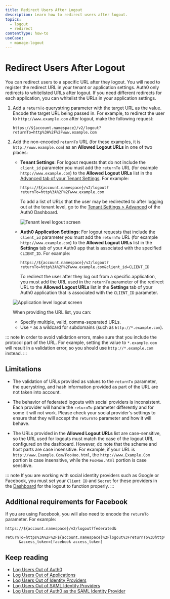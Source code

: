 ```yaml
---
title: Redirect Users After Logout
description: Learn how to redirect users after logout. 
topics:
  - logout
  - redirect
contentType: how-to
useCase:
  - manage-logout
---
```


# Redirect Users After Logout

You can redirect users to a specific URL after they logout. You will need to register the redirect URL in your tenant or application settings. Auth0 only redirects to whitelisted URLs after logout. If you need different redirects for each application, you can whitelist the URLs in your application settings.

1. Add a `returnTo` querystring parameter with the target URL as the value. Encode the target URL being passed in. For example, to redirect the user to `http://www.example.com` after logout, make the following request:

   ```text
   https://${account.namespace}/v2/logout?returnTo=http%3A%2F%2Fwww.example.com
   ```

2. Add the non-encoded `returnTo` URL (for these examples, it is `http://www.example.com`) as an **Allowed Logout URLs** in one of two places:

   - **Tenant Settings**: For logout requests that do not include the `client_id` parameter you must add the `returnTo` URL (for example `http://www.example.com`) to the **Allowed Logout URLs** list in the [Advanced tab of your Tenant Settings](${manage_url}/#/tenant/advanced). For example:

     ```text
     https://${account.namespace}/v2/logout?returnTo=http%3A%2F%2Fwww.example.com
     ```

     To add a list of URLs that the user may be redirected to after logging out at the tenant level, go to the [Tenant Settings > Advanced](${manage_url}/#/tenant/advanced) of the Auth0 Dashboard.

     ![Tenant level logout screen](/media/articles/logout/tenant-level-logout.png)

   - **Auth0 Application Settings**: For logout requests that include the `client_id` parameter you must add the `returnTo` URL (for example `http://www.example.com`) to the **Allowed Logout URLs** list in the **Settings** tab of your Auth0 app that is associated with the specified `CLIENT_ID`. For example:

     ```text
     https://${account.namespace}/v2/logout?returnTo=http%3A%2F%2Fwww.example.com&client_id=CLIENT_ID
     ```
    
     To redirect the user after they log out from a specific application, you must add the URL used in the `returnTo` parameter of the redirect URL to the **Allowed Logout URLs** list in the **Settings** tab of your Auth0 application that is associated with the `CLIENT_ID` parameter.

    ![Application level logout screen](/media/articles/logout/client-level-logout.png)

   When providing the URL list, you can:

   * Specify multiple, valid, comma-separated URLs.
   * Use `*` as a wildcard for subdomains (such as `http://*.example.com`).

::: note
In order to avoid validation errors, make sure that you include the protocol part of the URL. For example, setting the value to `*.example.com` will result in a validation error, so you should use `http://*.example.com` instead.
:::

## Limitations

* The validation of URLs provided as values to the `returnTo` parameter, the querystring, and hash information provided as part of the URL are not taken into account.

* The behavior of federated logouts with social providers is inconsistent. Each provider will handle the `returnTo` parameter differently and for some it will not work. Please check your social provider's settings to ensure that they will accept the `returnTo` parameter and how it will behave.

* The URLs provided in the **Allowed Logout URLs** list are case-sensitive, so the URL used for logouts must match the case of the logout URL configured on the dashboard. However, do note that the scheme and host parts are case insensitive. For example, if your URL is `http://www.Example.Com/FooHoo.html`, the `http://www.Example.Com` portion is case insensitive, while the `FooHoo.html` portion is case sensitive.

::: note
If you are working with social identity providers such as Google or Facebook, you must set your `Client ID` and `Secret` for these providers in the [Dashboard](${manage_url}) for the logout to function properly.
:::

## Additional requirements for Facebook

If you are using Facebook, you will also need to encode the `returnTo` parameter. For example:

```text
https://${account.namespace}/v2/logout?federated&
      returnTo=https%3A%2F%2F${account.namespace}%2Flogout%3FreturnTo%3Dhttp%3A%2F%2Fwww.example.com
      &access_token=[facebook access_token]
```

## Keep reading

* [Log Users Out of Auth0](/logout/guides/logout-auth0)
* [Log Users Out of Applications](logout/guides/logout-applications)
* [Log Users Out of Identity Providers](/logout/guides/logout-idps)
* [Log Users Out of SAML Identity Providers](/logout/guides/logout-saml-idps)
* [Log Users Out of Auth0 as the SAML Identity Provider](/protocols/saml/saml-configuration/logout)
